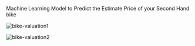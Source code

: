 Machine Learning Model to Predict the  Estimate Price of your Second Hand bike

![bike-valuation1](https://github.com/SandeepKomal/Second-Hand-Bike-Price-Prediction/assets/99358567/178dc353-37b4-4d8c-b482-edc2d6a10922)

![bike-valuation2](https://github.com/SandeepKomal/Second-Hand-Bike-Price-Prediction/assets/99358567/e957c09e-5135-46f3-83f0-6a1bf03bd32f)





 


